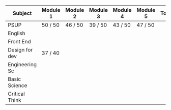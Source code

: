 
| Subject        | Module 1 | Module 2 | Module 3 | Module 4 | Module 5 | Total | Percentage |
| -------------- | -------- | -------- | -------- | -------- | -------- | ----- | ---------- |
| PSUP           | 50 / 50  | 46 / 50  | 39 / 50  | 43 / 50  | 47 / 50  |       |            |
| English        |          |          |          |          |          |       |            |
| Front End      |          |          |          |          |          |       |            |
| Design for dev | 37 / 40  |          |          |          |          |       |            |
| Engineering Sc |          |          |          |          |          |       |            |
| Basic Science  |          |          |          |          |          |       |            |
| Critical Think |          |          |          |          |          |       |            |
